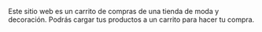 Este sitio web es un carrito de compras de una tienda de moda y decoración.
Podrás cargar tus productos a un carrito para hacer tu compra.
